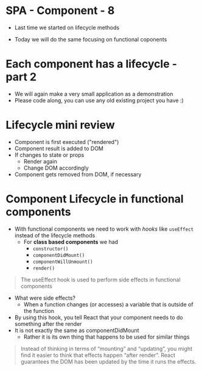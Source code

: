 # SPA - Component - 8

- Last time we started on lifecycle methods

- Today we will do the same focusing on functional coponents

# Each component has a lifecycle - part 2

- We will again make a very small application as a demonstration
- Please code along, you can use any old existing project you have :)

# Lifecycle mini review

- Component is first executed ("rendered")
- Component result is added to DOM
- If changes to state or props
    - Render again
    - Change DOM accordingly
- Component gets removed from DOM, if necessary

# Component Lifecycle in functional components

- With functional components we need to work with *hooks* like `useEffect` instead of the lifecycle methods
    - For **class based components** we had
        - `constructor()`
        - `componentDidMount()`
        - `componentWillUnmount()`
        - `render()`

> The useEffect hook is used to perform side effects in functional components
- What were side effects?
    - When a function changes (or accesses) a variable that is outside of the function
- By using this hook, you tell React that your component needs to do something after the render
- It is not exactly the same as componentDidMount
    - Rather it is its own thing that happens to be used for similar things

> Instead of thinking in terms of “mounting” and “updating”, you might find it easier to think that effects happen “after render”. React guarantees the DOM has been updated by the time it runs the effects.
